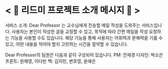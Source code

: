 # < 📓 리드미 프로젝트 소개 메시지 📓 >

서비스 소개: Dear Professor 는 교수님에게 전송할 메일 작성을 도와주는 서비스입니다. 
사용자는 본인이 작성한 글을 교정할 수 있고, 목적에 따라 간편 메일을 작성 요청하는 기능을 사용할 수도 있습니다. 
해당 기능을 통해 사용자는 어휘력과 문해력을 기를 수 있고, 어떤 내용을 적어야 할지 고민하는 시간을 절약할 수 있습니다.

Dear Professor의 팀원은 다음과 같이 구성되어 있습니다.
PM: 안재경
디자인: 박소은
프론트: 원채영, 이다빈
백: 김지민, 변호영, 윤예은
